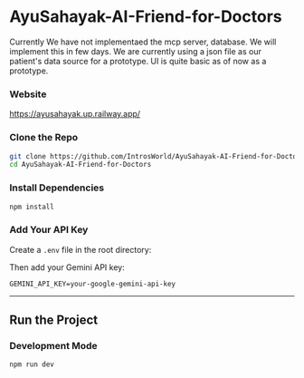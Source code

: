 # AyuSahayak-AI-Friend-for-Doctors

Currently We have not implementaed the mcp server, database. We will implement this in few days. We are currently using a json file as our patient's data source for a prototype. UI is quite basic as of now as a prototype.

### Website
https://ayusahayak.up.railway.app/

### Clone the Repo
```bash
git clone https://github.com/IntrosWorld/AyuSahayak-AI-Friend-for-Doctors.git
cd AyuSahayak-AI-Friend-for-Doctors
```

### Install Dependencies
```bash
npm install
```

### Add Your API Key
Create a `.env` file in the root directory:

Then add your Gemini API key:
```env
GEMINI_API_KEY=your-google-gemini-api-key
```

---

## Run the Project

### Development Mode
```bash
npm run dev
```
